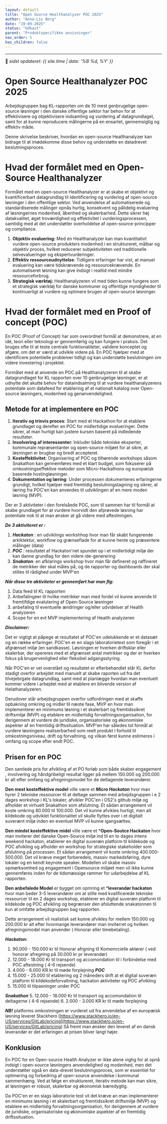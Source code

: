 ```yaml
---
layout: default
title: "Open Source Healthanalyzer POC 2025"
author: "Anna-Lis Berg"
date: "19-09-2025"
status: "Udkast" 
parent: "Produktspecifikke anvisninger"
nav_order: 5
has_children: false
---
```

---

📆 _sidst opdateret: {{ site.time | date: '%B %d, %Y' }}_

# Open Source Healthanalyzer POC 2025

Arbejdsgruppen bag KL-rapporten om de 10 mest genbrugelige open-source løsninger i den danske offentlige sektor har behov for at effektivisere og objektivisere indsamling og vurdering af datagrundlaget, samt for at kunne reproducere målingerne på en ensartet, gennemsigtig og effektiv måde.

Denne skrivelse beskriver, hvordan en open-source Healthanalyzer kan bidrage til at imødekomme disse behov og understøtte en datadrevet beslutningsproces.

# Hvad der formålet med en Open-Source Healthanalyzer

Formålet med en open-source Healthanalyzer er at skabe et objektivt og kvantificerbart datagrundlag til identificering og vurdering af open-source løsninger i den offentlige sektor. 
Ved anvendelse af automatiserede og standardiserede målinger opnås hurtig, konsekvent og pålidelig evaluering af løsningernes modenhed, åbenhed og skalerbarhed. 
Dette sikrer høj datakvalitet, øget troværdighed og effektivitet i vurderingsprocessen, samtidig med at det understøtter overholdelse af open-source-principper og compliance.

1. **Objektiv evaluering:** Med en Healthanalyzer kan man kvantitativt vurdere open-source produkters modenhed i en struktureret, målbar og objektiv proces, hvilket reducerer subjektiviteten ved traditionelle selvevalueringer og ekspertvurderinger.
2. **Effektiv ressourceudnyttelse**: Tidligere erfaringer har vist, at manuel evaluering kan være tidskrævende og ressourcekrævende. En automatiseret løsning kan give indsigt i realtid med mindre ressourceforbrug.
3. **Strategisk værktøj:** Healthanalyzeren vil med tiden kunne fungere som et strategisk værktøj for danske kommuner og offentlige myndigheder til kontinuerligt at vurdere og optimere brugen af open-source løsninger.

# Hvad der formålet med en  Proof of concept (POC)
En POC (Proof of Concept) har som overordnet formål at demonstrere, at en idé, teori eller teknologi er gennemførlig og kan fungere i praksis. Det bruges ofte til at teste centrale funktionaliteter, validere konceptet og afgøre, om det er værd at udvikle videre på. En POC hjælper med at identificere potentielle problemer tidligt og kan understøtte beslutningen om videre investering i projektet.

Formålet med at anvende en POC på Healthanalyzeren til at skabe datagrundlaget for KL rapporten over 10 genbrugelige løsninger, er at udnytte det akutte behov for dataindsalming til at vurdere healthanalyzerens potentiale som datafeed for etablering af et nationalt katalog over Open-source løsningers, modenhed og genanvendelighed.


## Metode for at implementere en POC
1. **Iterativ og trinvis proces**: Start med et Hackathon for at etablere grundlaget og derefter en POC for midlertidige evalueringer. Dette sikrer, at man hurtigt kan justere kursen baseret på indledende resultater.
2. **Involvering af interessenter**: Inkluder både tekniske eksperter, kommunale repræsentanter og open-source miljøet for at sikre, at løsningen er brugbar og bredt accepteret.
3. **Kosteffektivitet**: Organisering af POC og tilhørende workshops såsom Snakathon kan gennemføres med et klart budget, som fokuserer på omkostningseffektive metoder som Micro-Hackathons og europæisk baserede hostingløsninger.
4. **Dokumentation og læring**: Under processen dokumenteres erfaringerne grundigt, hvilket hjælper med fremtidig beslutningstagning og sikrer, at læring fra POC'en kan anvendes til udviklingen af en mere moden løsning (MVP).

Der er 3 aktiviteter i den forelsåede POC, som til sammen har til formål at skabe grundlaget for at vurdere hvorvidt den afprøvede løsning har potentiale nok til at man ønsker at gå videre med aftestningen. 

***De 3 aktiviteret er :***
1. ***Hackaton*** : en udviklings workshhop hvor man får skabt fungerende arkiktektur, workflow og grænseflade for at kunne hente og præsentere målinger (data)
2. ***POC*** : resultatet af Hackaton'net spundet op i et midlertidigt miljø der kan danne grundlag for den videre ide-generering
3. ***Snakaton***: en afklarings workshop hvor man får defineret og raffineret de metrikker der skal måles på, og de rapporter og dashboards der skal stilles til rådighed under MVP'en

***Når disse tre aktiviteter er gennemført har man flg:***
1. Data feed til KL rapporten
2. Anbefalingeer til hvilke metrikker man med fordel vil kunne anvende til fremtifdige evalutering af Open-Source løsninger
4. anbefaling til eventuelle ændringer og/eller udvidelser af Health analyzeren
7. Scope for en evt MVP implementering af Health analyzeren

***Disclaimer:*** 

Det er vigtigt at påpege at resultatet af POC'en udelukkende er et datasæt og en række erfaringer.
POC'en er en slags laboratorietest som foregår i et afgrænset miljø (en sandkasse). 
Løsningen er hverken driftsklar eller skalerbar, der opereres med et afgrænset antal metrikker og der er hverken fokus på brugervenlighed eller fleksibel adgangsstyring.

Når POC'en er vel overstået og resultatet er efterbehandlet står KL derfor stadigt overfor arbejdet med manuelt at skabe raporten ud fra det tilvejebrgate datagrundlag, samt med at planlægge hvordan man eventuelt kommer videre i arbejdet med at etablere en blivende version af Helathanalyzeren.

Derudover står arbejdsgruppen overfor udfordringen med at skaffe opbakning omkring og midler til næste fase, MVP en hvor man implementerer en minimums løsning i et skalerbart og fremtidssikret driftsmiljø (MVP) og etablere en midlertidig forvaltningsorganisation, for derigennem at vurdere de juridiske, organisatoriske og økonomiske aspekter af en fremtidig driftssituation. MVP'en har således tol formål at vurdere løsningens realiserbarhed som reelt produkt i forhold til omkostningsniveau, drift og forvaltning, og vilkan først kunne estimeres i omfang og scope efter endt POC. 

## Prisen for en POC
Den samlede pris for afvikling af et PO forløb som både skaber engagement , involvering og håndgribeligt resultat  ligger på mellem 150.000 og 200.000 kr alt efter omfang og afregningsmodel for de deltagende leverandører.

**Den mest kosteffektive model** ville være et ***Micro Hackaton*** hvor man hyrer 2 tekniske ressourcer til at deltage sammen med arbejdsgruppen i e 2 dages workshop i KL's lokaler, afvikler POC'en i OS2's github miljø og afholder et virhuelt Snakathon som afslutning.
Et sådan arrangement vil koste omkring 80.000 til 100.000. Det vil kunne afvikles hurtigt, men alt kildekode og udviklet funktionalitet vil skulle flyttes over i et digitalt suverænt miljø inden en eventuel MVP vil kunne igangsættes. 

**Den mindst kosteffektive midel** ville være et ***Open-Soutce Hackaton** hvor man inviterer det danske Open-Source miljø ind til en to dages intens weekend hackaton, etablerer en digital suveræn platform til kildekode og POC afvikling og afholder en workshop for strategiske stakeholder som afslutning på processen. 
Et sådan arrangement vil koste omkring 400.000- 500.000. Det vil kræve meget forberedels, massiv markedsføring, dyre lokaler og en kendt keynote speaker. Modellen vil skabe massiv opmørksomhed og engagement i Opensource miljøet men vil ikke kunne gennemføres inden for de tidsmæssige rammer for udarbejdelse af KL rapporten. 

**Den anbefalede Model** er bygget om opmring et ***leverandør hackaton** hvor man beder 3-5 leverandører om at stille med kvalificerede tekniske ressourcer til en 2 dages workshop, etablerer en digital suveræn platform til kildekode og POC afvikling og begrænser den afsluttende snakatonnen til kun at omfatte arbejdsgruppen bag rapporten. 

Dette arrangement vil realistisk set kunne afvikles for mellem 150.000 og 200.000 kr alt efter hvormange leverandører man inviterret og hvilken afregningsmodel man anvender ( Honorar eller timebetaling).

***Hackaton:***
   1. 90.000 - 150.000  kr til Honorar afrgning til Komemrcielle aktører ( ved honorar afregning på 30.000 kr pr leverandør)
   2. 12.000 - 18.000 Kr til transport og accomondation til i forbindelse med POC aftestning ( 4-6 rejsende)
   3. 4.000 - 8.000 KR kr til møde forplejning
***POC***
   4. 15.000 - 25.000 til etablering og 2 måneders drift at et digital suveræn platform til kildekodeforvaltning, hackaton aktiviteter og POC afvikling
   5. 15.000  til tilpasninger under POC

***Snakathon***
   5. 12.000 - 18.000 Kr til transport og accomondation til deltagerne ( 4-6 rejsende)
   6. 2.000 - 3.000 KR kr til møde forplejning
   
  ***NB!*** platforms omkostningen er vurderet ud fra anvendelse af en europæisk løsning leveret Stackhero [https://www.stackhero.io/en-US/services/GitLab/pricing](https://www.stackhero.io/en-US/services/GitLab/pricing)
   Så fremt man ønsker den leveret af en dansk leverandør er det  erfaringen at prisen bliver langt højer.

## Konklusion
En POC for en Open-source Health Analyzer er ikke alene vigtig for at opnå indsigt i open-source løsningers anvendelighed og modenhed, men det understøtter også en data-drevet beslutningsproces, som er essentiel for optimering og forbedring af open-source anvendelse i kommunal sammenhæng. Ved at følge en struktureret, iterativ metode kan man sikre, at løsningen er robust, skalerbar og økonomisk bæredygtig.

Da POC'en er en slags laboratorie test vil det kræve an man implementerer en minimums løsning i et skalerbart og fremtidssikret driftsmiljø (MVP) og etablere en midlertidig forvaltningsorganisation, for derigennem at vurdere de juridiske, organisatoriske og økonomiske aspekter af en fremtidig driftssituation.

